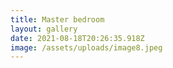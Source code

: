 ```yaml
---
title: Master bedroom
layout: gallery
date: 2021-08-18T20:26:35.918Z
image: /assets/uploads/image8.jpeg
---
```

